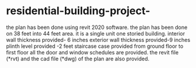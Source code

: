 # residential-building-project-
the plan has been done using revit 2020 software.
the plan has been done on 38 feet into 44 feet area. it is a single unit one storied building. 
interior wall thickness provided- 6 inches 
exterior wall thickness provided-9 inches 
plinth level provided -2 feet 
staircase case provided from ground floor to first floor 
all the door and window schedules are provided. 
the revit file (*rvt) and the cad file (*dwg) of the plan are also provided.
